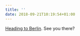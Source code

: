 ```yaml
---
title: ''
date: 2018-09-21T10:19:54+01:00
---
```

[Heading to Berlin](https://paulrobertlloyd.com/2018/09/berlin). See you there?
